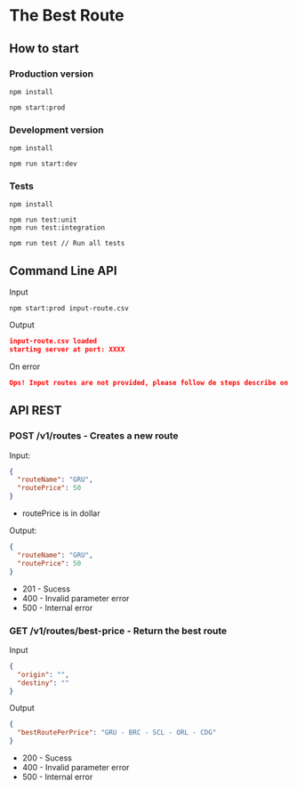 # The Best Route

## How to start

### Production version

```text
npm install

npm start:prod
```

### Development version

```text
npm install

npm run start:dev
```

### Tests

```text
npm install

npm run test:unit
npm run test:integration

npm run test // Run all tests
```

## Command Line API

Input

```text
npm start:prod input-route.csv
```

Output

```json
input-route.csv loaded
starting server at port: XXXX
```

On error

```json
Ops! Input routes are not provided, please follow de steps describe on README.md to initialize project!
```

## API REST

### POST /v1/routes - Creates a new route

Input:

```json
{
  "routeName": "GRU",
  "routePrice": 50
}
```

* routePrice is in dollar

Output:

```json
{
  "routeName": "GRU",
  "routePrice": 50
}
```

* 201 - Sucess
* 400 - Invalid parameter error
* 500 - Internal error

### GET /v1/routes/best-price - Return the best route

Input

```json
{
  "origin": "",
  "destiny": ""
}
```

Output

```json
{
  "bestRoutePerPrice": "GRU - BRC - SCL - ORL - CDG"
}
```

* 200 - Sucess
* 400 - Invalid parameter error
* 500 - Internal error
